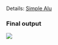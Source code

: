 <span>Details: </span>
<a href="https://github.com/Abdallah-Hassan1/Simple-ALU/files/12840262/Simple.ALU.pdf">Simple Alu</a>

<h3>Final output</h3>
<img src="https://github.com/Abdallah-Hassan1/Simple-ALU/assets/91224794/bf900ccf-1a31-4aba-8e8d-5b25eabf285d" />
